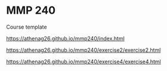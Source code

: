 # MMP 240
Course template

https://athenag26.github.io/mmp240/index.html

https://athenag26.github.io/mmp240/exercise2/exercise2.html

https://athenag26.github.io/mmp240/exercise4/exercise4.html